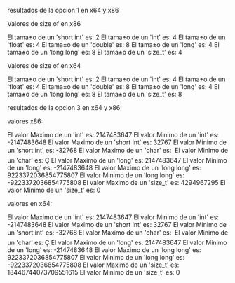 
resultados de la opcion 1 en x64 y x86


Valores de size of en x86


El tama±o de un 'short int' es: 2
El tama±o de un 'int' es: 4
El tama±o de un 'float' es: 4
El tama±o de un 'double' es: 8
El tama±o de un 'long' es: 4
El tama±o de un 'long long' es: 8
El tama±o de un 'size_t' es: 4


Valores de size of en x64


El tama±o de un 'short int' es: 2
El tama±o de un 'int' es: 4
El tama±o de un 'float' es: 4
El tama±o de un 'double' es: 8
El tama±o de un 'long' es: 4
El tama±o de un 'long long' es: 8
El tama±o de un 'size_t' es: 8


resultados de la opcion 3 en x64 y x86:

valores x86:

El valor Maximo de un 'int' es: 2147483647
El valor Minimo de un 'int' es: -2147483648
El valor Maximo de un 'short int' es: 32767
El valor Minimo de un 'short int' es: -32768
El valor Maximo de un 'char' es: 
El valor Minimo de un 'char' es: Ç
El valor Maximo de un 'long' es: 2147483647
El valor Minimo de un 'long' es: -2147483648
El valor Maximo de un 'long long' es: 9223372036854775807
El valor Minimo de un 'long long' es: -9223372036854775808
El valor Maximo de un 'size_t' es: 4294967295
El valor Minimo de un 'size_t' es: 0


valores en x64:

El valor Maximo de un 'int' es: 2147483647
El valor Minimo de un 'int' es: -2147483648
El valor Maximo de un 'short int' es: 32767
El valor Minimo de un 'short int' es: -32768
El valor Maximo de un 'char' es: 
El valor Minimo de un 'char' es: Ç
El valor Maximo de un 'long' es: 2147483647
El valor Minimo de un 'long' es: -2147483648
El valor Maximo de un 'long long' es: 9223372036854775807
El valor Minimo de un 'long long' es: -9223372036854775808
El valor Maximo de un 'size_t' es: 18446744073709551615
El valor Minimo de un 'size_t' es: 0
